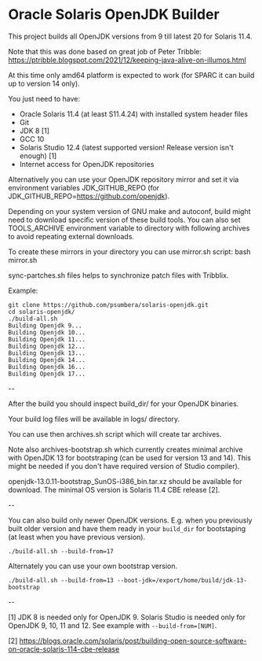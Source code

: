 # Oracle Solaris OpenJDK Builder

This project builds all OpenJDK versions from 9 till latest 20 for Solaris 11.4.

Note that this was done based on great job of Peter Tribble:
https://ptribble.blogspot.com/2021/12/keeping-java-alive-on-illumos.html

At this time only amd64 platform is expected to work (for SPARC it can build
up to version 14 only).

You just need to have:
- Oracle Solaris 11.4 (at least S11.4.24) with installed system header files
- Git
- JDK 8 [1]
- GCC 10
- Solaris Studio 12.4 (latest supported version! Release version isn't enough) [1]
- Internet access for OpenJDK repositories

Alternatively you can use your OpenJDK repository mirror and set it via
environment variables JDK_GITHUB_REPO (for JDK_GITHUB_REPO=https://github.com/openjdk).

Depending on your system version of GNU make and autoconf, build might need to
download specific version of these build tools. You can also set TOOLS_ARCHIVE
environment variable to directory with following archives to avoid repeating
external downloads.

To create these mirrors in your directory you can use mirror.sh script:
  bash mirror.sh

sync-partches.sh files helps to synchronize patch files with Tribblix.

Example:

```
git clone https://github.com/psumbera/solaris-openjdk.git
cd solaris-openjdk/
./build-all.sh
Building Openjdk 9...
Building Openjdk 10...
Building Openjdk 11...
Building Openjdk 12...
Building Openjdk 13...
Building Openjdk 14...
Building Openjdk 16...
Building Openjdk 17...
```

--

After the build you should inspect build_dir/ for your OpenJDK binaries.

Your build log files will be available in logs/ directory.

You can use then archives.sh script which will create tar archives.

Note also archives-bootstrap.sh which currently creates minimal archive
with OpenJDK 13 for bootstraping (can be used for version 13 and 14).
This might be needed if you don't have required version of Studio
compiler).

openjdk-13.0.11-bootstrap_SunOS-i386_bin.tar.xz should be available for
download. The minimal OS version is Solaris 11.4 CBE release [2].

--

You can also build only newer OpenJDK versions. E.g. when you previously
built older version and have them ready in your `build_dir` for
bootstaping (at least when you have previous version).


```
./build-all.sh --build-from=17
```

Alternately you can use your own bootstrap version.

```
./build-all.sh --build-from=13 --boot-jdk=/export/home/build/jdk-13-bootstrap
```

--

[1] JDK 8 is needed only for OpenJDK 9. Solaris Studio is needed only for
    OpenJDK 9, 10, 11 and 12. See example with `--build-from=[NUM]`.

[2] https://blogs.oracle.com/solaris/post/building-open-source-software-on-oracle-solaris-114-cbe-release

